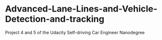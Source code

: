 # Advanced-Lane-Lines-and-Vehicle-Detection-and-tracking
Project 4 and 5 of the Udacity Self-driving Car Engineer Nanodegree
